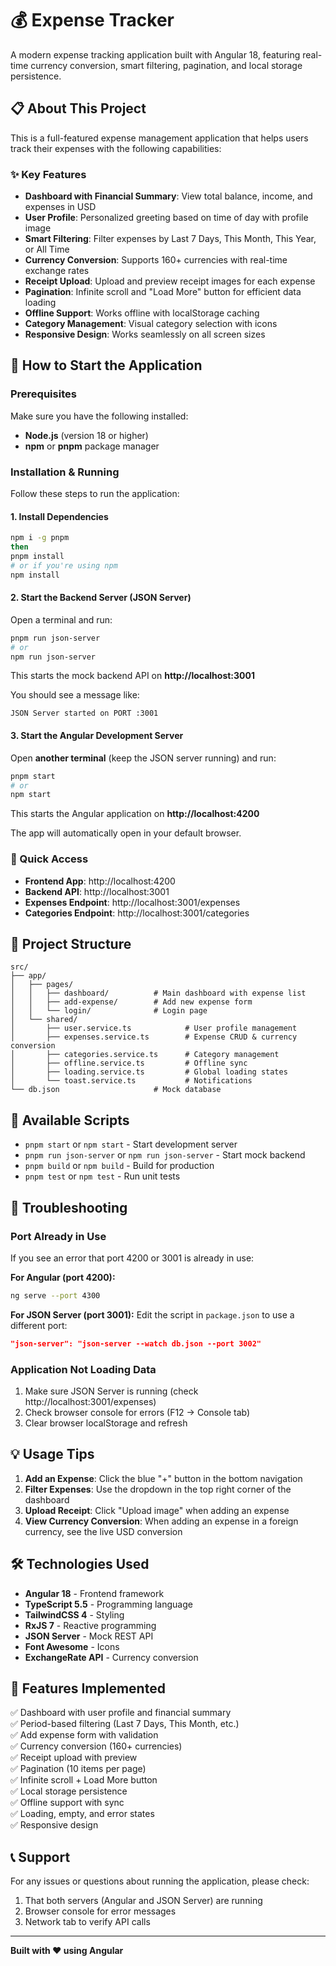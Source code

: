 # 💰 Expense Tracker

A modern expense tracking application built with Angular 18, featuring real-time currency conversion, smart filtering, pagination, and local storage persistence.

## 📋 About This Project

This is a full-featured expense management application that helps users track their expenses with the following capabilities:

### ✨ Key Features

- **Dashboard with Financial Summary**: View total balance, income, and expenses in USD
- **User Profile**: Personalized greeting based on time of day with profile image
- **Smart Filtering**: Filter expenses by Last 7 Days, This Month, This Year, or All Time
- **Currency Conversion**: Supports 160+ currencies with real-time exchange rates
- **Receipt Upload**: Upload and preview receipt images for each expense
- **Pagination**: Infinite scroll and "Load More" button for efficient data loading
- **Offline Support**: Works offline with localStorage caching
- **Category Management**: Visual category selection with icons
- **Responsive Design**: Works seamlessly on all screen sizes

## 🚀 How to Start the Application

### Prerequisites

Make sure you have the following installed:

- **Node.js** (version 18 or higher)
- **npm** or **pnpm** package manager

### Installation & Running

Follow these steps to run the application:

#### 1. Install Dependencies

```bash
npm i -g pnpm 
then 
pnpm install
# or if you're using npm
npm install
```

#### 2. Start the Backend Server (JSON Server)

Open a terminal and run:

```bash
pnpm run json-server
# or
npm run json-server
```

This starts the mock backend API on **http://localhost:3001**

You should see a message like:

```
JSON Server started on PORT :3001
```

#### 3. Start the Angular Development Server

Open **another terminal** (keep the JSON server running) and run:

```bash
pnpm start
# or
npm start
```

This starts the Angular application on **http://localhost:4200**

The app will automatically open in your default browser.

### 🎯 Quick Access

- **Frontend App**: http://localhost:4200
- **Backend API**: http://localhost:3001
- **Expenses Endpoint**: http://localhost:3001/expenses
- **Categories Endpoint**: http://localhost:3001/categories

## 📁 Project Structure

```
src/
├── app/
│   ├── pages/
│   │   ├── dashboard/          # Main dashboard with expense list
│   │   ├── add-expense/        # Add new expense form
│   │   └── login/              # Login page
│   └── shared/
│       ├── user.service.ts            # User profile management
│       ├── expenses.service.ts        # Expense CRUD & currency conversion
│       ├── categories.service.ts      # Category management
│       ├── offline.service.ts         # Offline sync
│       ├── loading.service.ts         # Global loading states
│       └── toast.service.ts           # Notifications
└── db.json                     # Mock database
```

## 🎨 Available Scripts

- `pnpm start` or `npm start` - Start development server
- `pnpm run json-server` or `npm run json-server` - Start mock backend
- `pnpm build` or `npm build` - Build for production
- `pnpm test` or `npm test` - Run unit tests

## 🔧 Troubleshooting

### Port Already in Use

If you see an error that port 4200 or 3001 is already in use:

**For Angular (port 4200):**

```bash
ng serve --port 4300
```

**For JSON Server (port 3001):**
Edit the script in `package.json` to use a different port:

```json
"json-server": "json-server --watch db.json --port 3002"
```

### Application Not Loading Data

1. Make sure JSON Server is running (check http://localhost:3001/expenses)
2. Check browser console for errors (F12 → Console tab)
3. Clear browser localStorage and refresh

## 💡 Usage Tips

1. **Add an Expense**: Click the blue "+" button in the bottom navigation
2. **Filter Expenses**: Use the dropdown in the top right corner of the dashboard
3. **Upload Receipt**: Click "Upload image" when adding an expense
4. **View Currency Conversion**: When adding an expense in a foreign currency, see the live USD conversion

## 🛠️ Technologies Used

- **Angular 18** - Frontend framework
- **TypeScript 5.5** - Programming language
- **TailwindCSS 4** - Styling
- **RxJS 7** - Reactive programming
- **JSON Server** - Mock REST API
- **Font Awesome** - Icons
- **ExchangeRate API** - Currency conversion

## 📝 Features Implemented

✅ Dashboard with user profile and financial summary  
✅ Period-based filtering (Last 7 Days, This Month, etc.)  
✅ Add expense form with validation  
✅ Currency conversion (160+ currencies)  
✅ Receipt upload with preview  
✅ Pagination (10 items per page)  
✅ Infinite scroll + Load More button  
✅ Local storage persistence  
✅ Offline support with sync  
✅ Loading, empty, and error states  
✅ Responsive design

## 📞 Support

For any issues or questions about running the application, please check:

1. That both servers (Angular and JSON Server) are running
2. Browser console for error messages
3. Network tab to verify API calls

---

**Built with ❤️ using Angular**
